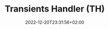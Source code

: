 ---
title: "Transients Handler (TH)"
date: 2022-12-20T23:31:56+02:00
draft: false
hiddenInHomeList: true
---